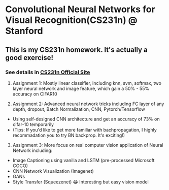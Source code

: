 # Convolutional Neural Networks for Visual Recognition(CS231n) @ Stanford
## This is my CS231n homework. It's actually a good exercise!
### See details in [CS231n Official Site](http://cs231n.stanford.edu/syllabus.html)
1. Assignment 1: Mostly linear classifier, including knn, svm, softmax, two layer neural network and image feature, which gain a 50% - 55% accuracy on CIFAR10

2. Assignment 2: Advanced neural network tricks including FC layer of any depth, dropout, Batch Normalization, CNN, Pytorch/Tensorflow
- Using self-designed CNN architecture and get an accuracy of 73% on cifar-10 temporarily
- (Tips: If you'd like to get more familiar with bachpropagation, I highly recommadation you to try BN backprop. It's exciting!) 

3. Assignment 3: More focus on real computer vision application of Neural Network including:
- Image Captioning using vanilla and LSTM (pre-processed Microsoft COCO)
- CNN Network Visualization (Imagenet)
- GANs
- Style Transfer (Squeezenet) :joy: Interesting but easy vision model 

